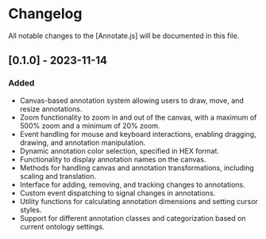 # Changelog

All notable changes to the [Annotate.js] will be documented in this file.

## [0.1.0] - 2023-11-14

### Added

-   Canvas-based annotation system allowing users to draw, move, and resize annotations.
-   Zoom functionality to zoom in and out of the canvas, with a maximum of 500% zoom and a minimum of 20% zoom.
-   Event handling for mouse and keyboard interactions, enabling dragging, drawing, and annotation manipulation.
-   Dynamic annotation color selection, specified in HEX format.
-   Functionality to display annotation names on the canvas.
-   Methods for handling canvas and annotation transformations, including scaling and translation.
-   Interface for adding, removing, and tracking changes to annotations.
-   Custom event dispatching to signal changes in annotations.
-   Utility functions for calculating annotation dimensions and setting cursor styles.
-   Support for different annotation classes and categorization based on current ontology settings.
